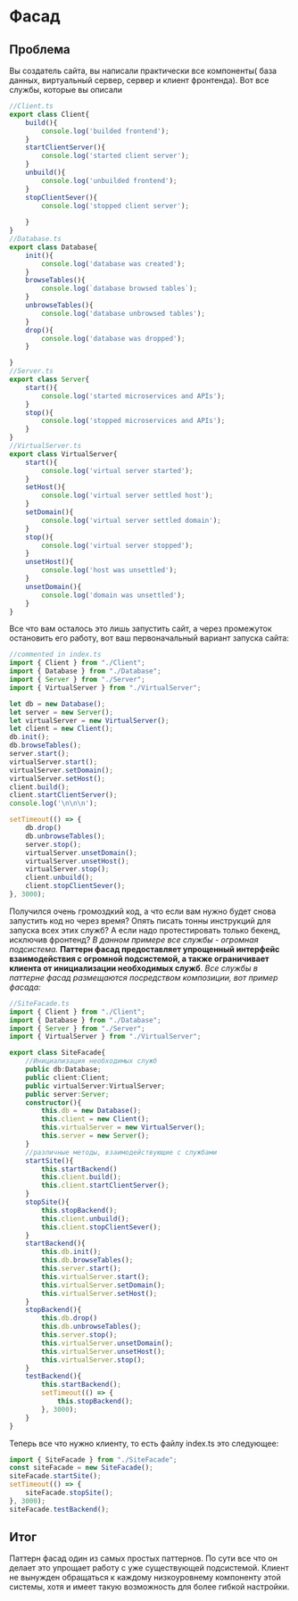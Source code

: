 # Фасад
## Проблема 
Вы создатель сайта, вы написали практически все компоненты( база данных, виртуальный сервер, сервер и клиент фронтенда). 
Вот все службы, которые вы описали
```typescript
//Client.ts
export class Client{
    build(){
        console.log('builded frontend');
    }
    startClientServer(){
        console.log('started client server');
    }
    unbuild(){
        console.log('unbuilded frontend');
    }
    stopClientSever(){
        console.log('stopped client server');
        
    }
}
//Database.ts
export class Database{
    init(){
        console.log('database was created');
    }
    browseTables(){
        console.log(`database browsed tables`);
    }
    unbrowseTables(){
        console.log('database unbrowsed tables');
    }
    drop(){
        console.log('database was dropped');
    }

}
//Server.ts
export class Server{
    start(){
        console.log('started microservices and APIs');
    }
    stop(){
        console.log('stopped microservices and APIs');
    }
}
//VirtualServer.ts
export class VirtualServer{
    start(){
        console.log('virtual server started');
    }
    setHost(){
        console.log('virtual server settled host');
    }
    setDomain(){
        console.log('virtual server settled domain');
    }
    stop(){
        console.log('virtual server stopped');
    }
    unsetHost(){
        console.log('host was unsettled');
    }
    unsetDomain(){
        console.log('domain was unsettled');
    }
}
```

Все что вам осталось это лишь запустить сайт, а через промежуток остановить его работу, вот ваш первоначальный вариант запуска сайта:
```typescript 
//commented in index.ts
import { Client } from "./Client";
import { Database } from "./Database";
import { Server } from "./Server";
import { VirtualServer } from "./VirtualServer";

let db = new Database();
let server = new Server();
let virtualServer = new VirtualServer();
let client = new Client();
db.init();
db.browseTables();
server.start();
virtualServer.start();
virtualServer.setDomain();
virtualServer.setHost();
client.build();
client.startClientServer();
console.log('\n\n\n');

setTimeout(() => {
    db.drop()
    db.unbrowseTables();
    server.stop();
    virtualServer.unsetDomain();
    virtualServer.unsetHost();
    virtualServer.stop();
    client.unbuild();
    client.stopClientSever();
}, 3000);
```
Получился очень громоздкий код, а что если вам нужно будет снова запустить код но через время? Опять писать тонны инструкций для запуска всех этих служб? А если надо протестировать только бекенд, исключив фронтенд? 
*В данном примере все службы - огромная подсистема.*
**Паттерн фасад предоставляет упрощенный интерфейс взаимодействия с огромной подсистемой, а также ограничивает клиента от инициализации необходимых служб**.
*Все службы в паттерне фасад размещаются посредством композиции, вот пример фасада:*
```typescript 
//SiteFacade.ts
import { Client } from "./Client";
import { Database } from "./Database";
import { Server } from "./Server";
import { VirtualServer } from "./VirtualServer";

export class SiteFacade{
    //Инициализация необходимых служб
    public db:Database;
    public client:Client;
    public virtualServer:VirtualServer;
    public server:Server;
    constructor(){
        this.db = new Database();
        this.client = new Client();
        this.virtualServer = new VirtualServer();
        this.server = new Server();
    }
    //различные методы, взаимодействующие с службами
    startSite(){
        this.startBackend()
        this.client.build();
        this.client.startClientServer();
    }
    stopSite(){
        this.stopBackend();
        this.client.unbuild();
        this.client.stopClientSever();
    }
    startBackend(){
        this.db.init();
        this.db.browseTables();
        this.server.start();
        this.virtualServer.start();
        this.virtualServer.setDomain();
        this.virtualServer.setHost();
    }
    stopBackend(){
        this.db.drop()
        this.db.unbrowseTables();
        this.server.stop();
        this.virtualServer.unsetDomain();
        this.virtualServer.unsetHost();
        this.virtualServer.stop();
    }
    testBackend(){
        this.startBackend();
        setTimeout(() => {
            this.stopBackend();
        }, 3000);
    }
}
```
Теперь все что нужно клиенту, то есть файлу index.ts это следующее:
```typescript 
import { SiteFacade } from "./SiteFacade";
const siteFacade = new SiteFacade();
siteFacade.startSite();
setTimeout(() => {
    siteFacade.stopSite();
}, 3000);
siteFacade.testBackend();
```
## Итог
Паттерн фасад один из самых простых паттернов. По сути все что он делает это упрощает работу с уже существующей подсистемой. Клиент не вынужден обращаться к каждому низкоуровнему компоненту этой системы, хотя и имеет такую возможность для более гибкой настройки.
